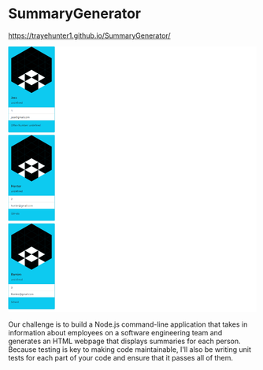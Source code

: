 # SummaryGenerator

 https://trayehunter1.github.io/SummaryGenerator/
 
 ![](images/cards.png)

Our challenge is to build a Node.js command-line application that takes in information about employees on a software engineering team and generates an HTML webpage that displays summaries for each person. Because testing is key to making code maintainable, I'll also be writing unit tests for each part of your code and ensure that it passes all of them.
